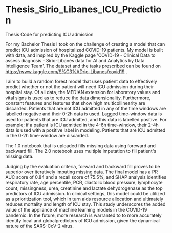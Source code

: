 # Thesis_Sirio_Libanes_ICU_Prediction
Thesis Code for predicting ICU admission 

For my Bachelor Thesis I took on the challenge of creating a model that can predict ICU admission of hospitalized COVID-19 patients. My model is built with data, and inspired by the Kaggle page 'COVID-19 - Clinical Data to assess diagnosis - Sírio-Libanês data for AI and Analytics by Data Intelligence Team'. The dataset and the tasks prescribed can be found on https://www.kaggle.com/S%C3%ADrio-Libanes/covid19 . 

I aim to build a random forest model that uses patient data to effectively predict whether or not the patient will need ICU admission during their hospital stay. Of all data, the MEDIAN extension for laboratory values and vital signs is used as to reduce the data dimensionality. Furthermore, constant features and features that show high multicollinearity are discarded. Patients that are not ICU admitted in any of the time windows are labelled negative and their 0-2h data is used. Lagged time-window data is used for patients that are ICU admitted, and this data is labelled positive. For example; if a patient is ICU admitted in the 4-6h time-window, their 2-4h data is used with a positive label in modeling. Patients that are ICU admitted in the 0-2h time-window are discarded. 

The 1.0 notebook that is uploaded fills missing data using foreward and backward fill. The 2.0 notebook uses multiple imputation to fill patient's missing data.

Judging by the evaluation criteria, forward and backward fill proves to be superior over iteratively imputing missing data. The final model has a PR AUC score of 0.84 and a recall score of 75.5%, and SHAP analysis identifies respiratory rate, age percentile, PCR, diastolic blood pressure, lymphocyte count, missingness,  urea, creatinine and lactate dehydrogenase as the top predictors of ICU  admission. In clinical settings, this model could be utilized as a prioritization tool,  which in turn aids resource allocation and ultimately reduces mortality and length of ICU stay. This study underscores the added value of the appliance of machine learning models in the COVID-19 pandemic. In the future, more research is warranted to to more accurately identify local and globalpredictors of ICU admission,  given the dynamical nature of the SARS-CoV-2 virus.


